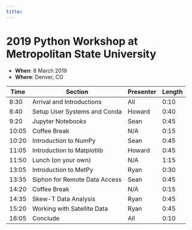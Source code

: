 ```yaml
---
title:
---
```

# 2019 Python Workshop at Metropolitan State University

- **When**: 8 March 2019
- **Where**: Denver, CO

|  Time | Section                                      | Presenter   | Length |
|-------|----------------------------------------------|-------------|--------|
| 8:30 | Arrival and Introductions | All | 0:10 |
| 8:40 | Setup User Systems and Conda | Howard | 0:40 |
| 9:20 | Jupyter Notebooks | Sean | 0:45 |
| 10:05 | Coffee Break | N/A | 0:15 |
| 10:20 | Introduction to NumPy | Sean | 0:45 |
| 11:05 | Introduction to Matplotlib | Howard | 0:45 |
| 11:50 | Lunch (on your own) | N/A | 1:15 |
| 13:05 | Introduction to MetPy | Ryan | 0:30 |
| 13:35 | Siphon for Remote Data Access | Sean | 0:45 |
| 14:20 | Coffee Break | N/A | 0:15 |
| 14:35 | Skew-T Data Analysis | Ryan | 0:45 |
| 15:20 | Working with Satellite Data | Ryan | 0:45 |
| 16:05 | Conclude | All | 0:10 |
